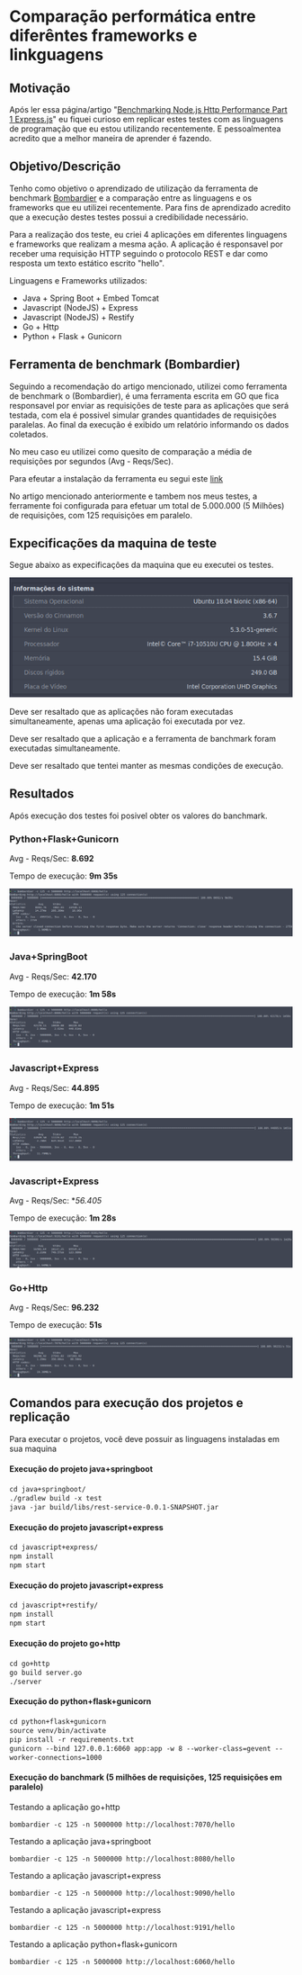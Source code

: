 # Comparação performática entre diferêntes frameworks e linkguagens

## Motivação
Após ler essa página/artigo "[Benchmarking Node.js Http Performance Part 1 Express.js](https://mamaz.github.io/benchmarking-nodejs-http-performance.html)" eu fiquei curioso em replicar estes testes com as linguagens de programação que eu estou utilizando recentemente. E pessoalmentea acredito que a melhor maneira de aprender é fazendo.

## Objetivo/Descrição
Tenho como objetivo o aprendizado de utilização da ferramenta de benchmark [Bombardier](https://github.com/codesenberg/bombardier) e a comparação entre as linguagens e os frameworks que eu utilizei recentemente. Para fins de aprendizado acredito que a execução destes testes possui a credibilidade necessário.

Para a realização dos teste, eu criei 4 aplicações em diferentes linguagens e frameworks que realizam a mesma ação. A aplicação é responsavel por receber uma requisição HTTP seguindo o protocolo REST e dar como resposta um texto estático escrito "hello".

Linguagens e Frameworks utilizados:

* Java + Spring Boot + Embed Tomcat
* Javascript (NodeJS) + Express
* Javascript (NodeJS) + Restify
* Go + Http
* Python + Flask + Gunicorn


## Ferramenta de benchmark (Bombardier)
Seguindo a recomendação do artigo mencionado, utilizei como ferramenta de benchmark o (Bombardier), é uma ferramenta escrita em GO que fica responsavel por enviar as requisições de teste para as aplicações que será testada, com ela é possivel simular grandes quantidades de requisições paralelas. Ao final da execução é exibido um relatório informando os dados coletados.

No meu caso eu utilizei como quesito de comparação a média de requisições por segundos (Avg - Reqs/Sec).

Para efeutar a instalação da ferramenta eu segui este [link](https://softwaretester.info/http-benchmarking-with-bombardier/)

No artigo mencionado anteriormente e tambem nos meus testes, a ferramente foi configurada para efetuar um total de 5.000.000 (5 Milhões) de requisições, com 125 requisições em paralelo.


## Expecificações da maquina de teste

Segue abaixo as expecificações da maquina que eu executei os testes.

![machine-specs](https://github.com/achimid/frameworks-rest-performance-test/blob/master/_imagens/machine-specs.png)

Deve ser resaltado que as aplicações não foram executadas simultaneamente, apenas uma aplicação foi executada por vez.

Deve ser resaltado que a aplicação e a ferramenta de banchmark foram executadas simultaneamente.

Deve ser resaltado que tentei manter as mesmas condições de execução.


## Resultados

Após execução dos testes foi posivel obter os valores do banchmark.

### Python+Flask+Gunicorn

Avg - Reqs/Sec: **8.692**

Tempo de execução: **9m 35s**

![python+flask+gunicorn](https://github.com/achimid/frameworks-rest-performance-test/blob/master/_imagens/python%2Bflask%2Bgunicorn.png)


### Java+SpringBoot

Avg - Reqs/Sec: **42.170**

Tempo de execução: **1m 58s**

![java+springboot](https://github.com/achimid/frameworks-rest-performance-test/blob/master/_imagens/java%2Bspringboot.png)


### Javascript+Express

Avg - Reqs/Sec: **44.895**

Tempo de execução: **1m 51s**

![javascript+express](https://github.com/achimid/frameworks-rest-performance-test/blob/master/_imagens/javascript%2Bexpress.png)


### Javascript+Express

Avg - Reqs/Sec: **56.405*

Tempo de execução: **1m 28s**

![javascript+express](https://github.com/achimid/frameworks-rest-performance-test/blob/master/_imagens/javascript%2Brestify.png)


### Go+Http

Avg - Reqs/Sec: **96.232**

Tempo de execução: **51s**

![go+http](https://github.com/achimid/frameworks-rest-performance-test/blob/master/_imagens/go%2Bhttp.png)



## Comandos para execução dos projetos e replicação

Para executar o projetos, você deve possuir as linguagens instaladas em sua maquina

#### Execução do projeto java+springboot
    cd java+springboot/
    ./gradlew build -x test
    java -jar build/libs/rest-service-0.0.1-SNAPSHOT.jar    

#### Execução do projeto javascript+express
    cd javascript+express/
    npm install
    npm start

#### Execução do projeto javascript+express
    cd javascript+restify/
    npm install
    npm start

#### Execução do projeto go+http
    cd go+http
    go build server.go
    ./server

#### Execução do python+flask+gunicorn
    cd python+flask+gunicorn
    source venv/bin/activate
    pip install -r requirements.txt
    gunicorn --bind 127.0.0.1:6060 app:app -w 8 --worker-class=gevent --worker-connections=1000

#### Execução do banchmark (5 milhões de requisições, 125 requisições em paralelo)
    
Testando a aplicação go+http

    bombardier -c 125 -n 5000000 http://localhost:7070/hello

Testando a aplicação java+springboot

    bombardier -c 125 -n 5000000 http://localhost:8080/hello

Testando a aplicação javascript+express

    bombardier -c 125 -n 5000000 http://localhost:9090/hello

Testando a aplicação javascript+express

    bombardier -c 125 -n 5000000 http://localhost:9191/hello

Testando a aplicação python+flask+gunicorn

    bombardier -c 125 -n 5000000 http://localhost:6060/hello



